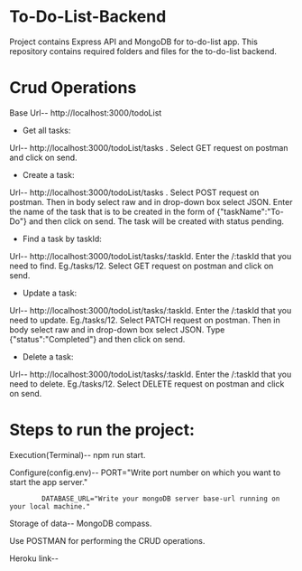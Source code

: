 # To-Do-List-Backend

Project contains Express API and MongoDB for to-do-list app. This repository contains required folders and files for the to-do-list backend.

# Crud Operations

Base Url-- http://localhost:3000/todoList

- Get all tasks:

Url-- http://localhost:3000/todoList/tasks . Select GET request on postman and click on send.

- Create a task:

Url-- http://localhost:3000/todoList/tasks . Select POST request on postman. Then in body select raw and in drop-down box select JSON. Enter the name of the task that is to be created in the form of {"taskName":"To-Do"} and then click on send. The task will be created with status pending.

- Find a task by taskId:

Url-- http://localhost:3000/todoList/tasks/:taskId. Enter the /:taskId that you need to find. Eg./tasks/12. Select GET request on postman and click on send.

- Update a task:

Url-- http://localhost:3000/todoList/tasks/:taskId. Enter the /:taskId that you need to update. Eg./tasks/12. Select PATCH request on postman. Then in body select raw and in drop-down box select JSON. Type {"status":"Completed"} and then click on send.

- Delete a task:

Url-- http://localhost:3000/todoList/tasks/:taskId. Enter the /:taskId that you need to delete. Eg./tasks/12. Select DELETE request on postman and click on send.

# Steps to run the project:

Execution(Terminal)-- npm run start.

Configure(config.env)-- PORT="Write port number on which you want to start the app server."

            DATABASE_URL="Write your mongoDB server base-url running on your local machine."


Storage of data-- MongoDB compass.

Use POSTMAN for performing the CRUD operations.

Heroku link--

